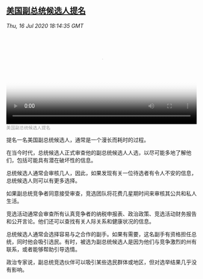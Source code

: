 <!--1594937483000-->
[美国副总统候选人提名](https://www.voachinese.com/a/how-are-vice-presidential-candidates-vetted-20200716/5505675.html)
------

<div><i>Thu, 16 Jul 2020 18:14:35 GMT</i></div><video poster="https://images.weserv.nl?url=gdb.voanews.com/c59c8494-500c-4315-b89c-f8df7eaf4eb3_tv_r1_s_w900.jpg" src="https://av.voanews.com/Videoroot/Pangeavideo/2020/07/c/c5/c59c8494-500c-4315-b89c-f8df7eaf4eb3_240p.mp4" style="width:100%" controls></video><div><small style="color: #999;">美国副总统候选人提名</small></div><p>提名一名美国副总统候选人，通常是一个漫长而耗时的过程。</p><p>在当今时代，总统候选人正式审查他的副总统候选人人选，以尽可能多地了解他们，包括可能具有潜在破坏性的信息。</p><p>总统候选人通常会审核几人，因此，如果发现有关一位待选者有令人不安的信息，总统候选人则可以有更多选择。</p><p>如果副总统竞争者同意接受审查，竞选团队将花费几星期时间来审核其公共和私人生活。</p><p>竞选活动通常会审查所有认真竞争者的纳税申报表、政治政策、竞选活动财务报告和公开言论。他们还可以查找有关人际关系和健康状况的信息。</p><p>总统候选人通常会选择容易与之合作的副手。如果有需要，这名副手有资格担任总统，同时他会吸引选民。有时，被选为副总统候选人是因为他们与竞争激烈的州有联系，或者能够帮助引导选情。</p><p>政治专家说，副总统竞选伙伴可以吸引某些选民群体或地区，但对选举结果几乎没有影响。</p>
